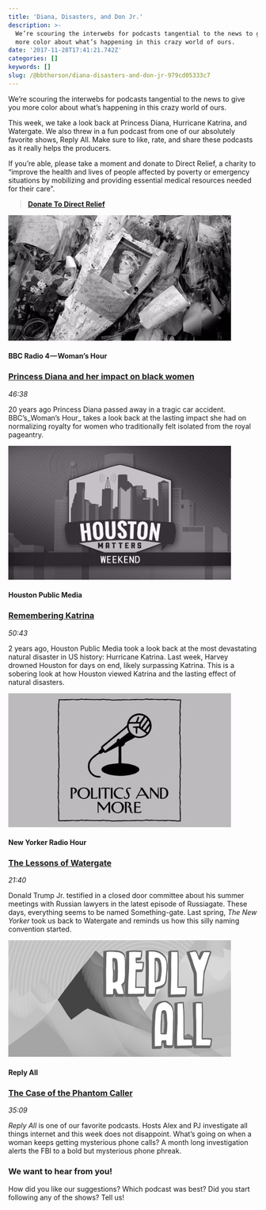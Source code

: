 ```yaml
---
title: 'Diana, Disasters, and Don Jr.'
description: >-
  We’re scouring the interwebs for podcasts tangential to the news to give you
  more color about what’s happening in this crazy world of ours.
date: '2017-11-28T17:41:21.742Z'
categories: []
keywords: []
slug: /@bbthorson/diana-disasters-and-don-jr-979cd05333c7
---
```


We’re scouring the interwebs for podcasts tangential to the news to give you more color about what’s happening in this crazy world of ours.

This week, we take a look back at Princess Diana, Hurricane Katrina, and Watergate. We also threw in a fun podcast from one of our absolutely favorite shows, Reply All. Make sure to like, rate, and share these podcasts as it really helps the producers.

If you’re able, please take a moment and donate to Direct Relief, a charity to “improve the health and lives of people affected by poverty or emergency situations by mobilizing and providing essential medical resources needed for their care”.

> [**Donate To Direct Relief**](https://secure.directrelief.org/site/Donation2;jsessionid=00000000.app267b?df_id=2105&mfc_pref=T&2105.donation=form1&NONCE_TOKEN=D796B10B47B5CE9BDFCE3399D3DCCDED "Donate To Direct Relief")

![](img/0__Uu5I2wfg8qqsX2bA.jpg)

#### BBC Radio 4 — Woman’s Hour

### [Princess Diana and her impact on black women](http://www.bbc.co.uk/programmes/b09295l8)

_46:38_

20 years ago Princess Diana passed away in a tragic car accident. BBC’s_Woman’s Hour_ takes a look back at the lasting impact she had on normalizing royalty for women who traditionally felt isolated from the royal pageantry.

![](img/0__2CatqlYlzkB17JWx.jpg)

#### Houston Public Media

### [Remembering Katrina](https://www.houstonpublicmedia.org/articles/shows/houston-matters/2015/08/28/213116/remembering-katrina-fridays-show-august-28-2015/)

_50:43_

2 years ago, Houston Public Media took a look back at the most devastating natural disaster in US history: Hurricane Katrina. Last week, Harvey drowned Houston for days on end, likely surpassing Katrina. This is a sobering look at how Houston viewed Katrina and the lasting effect of natural disasters.

![](img/0__LtMf__cqu__RzcO8Ch.jpg)

#### New Yorker Radio Hour

### [The Lessons of Watergate](https://www.newyorker.com/podcast/political-scene/the-lessons-of-watergate)

_21:40_

Donald Trump Jr. testified in a closed door committee about his summer meetings with Russian lawyers in the latest episode of Russiagate. These days, everything seems to be named Something-gate. Last spring, _The New Yorker_ took us back to Watergate and reminds us how this silly naming convention started.

![](img/0__RXQ99Hbh8q1MevLY.png)

#### Reply All

### [The Case of the Phantom Caller](https://gimletmedia.com/episode/104-case-phantom-caller/)

_35:09_

_Reply All_ is one of our favorite podcasts. Hosts Alex and PJ investigate all things internet and this week does not disappoint. What’s going on when a woman keeps getting mysterious phone calls? A month long investigation alerts the FBI to a bold but mysterious phone phreak.

### We want to hear from you!

How did you like our suggestions? Which podcast was best? Did you start following any of the shows? Tell us!